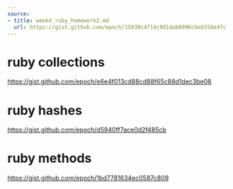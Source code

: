 ```yaml
---
source:
- title: week4_ruby_homework2.md
  url: https://gist.github.com/epoch/15038c4f14c9d1dab0996cbeb558e4fc
---
```


# ruby collections

https://gist.github.com/epoch/e6e4f013cd88cd88f65c88d1dec3be08

# ruby hashes

 https://gist.github.com/epoch/d5940ff7ace0d2f485cb

# ruby methods

https://gist.github.com/epoch/1bd7781634ec0587c809
